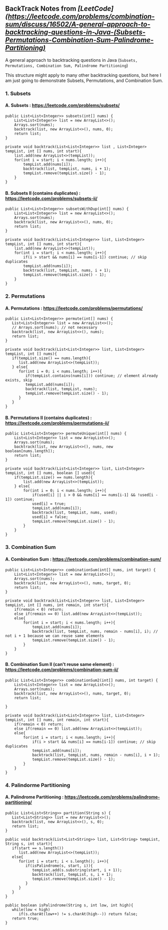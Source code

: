 ## BackTrack Notes from *[LeetCode](https://leetcode.com/problems/combination-sum/discuss/16502/A-general-approach-to-backtracking-questions-in-Java-(Subsets-Permutations-Combination-Sum-Palindrome-Partitioning)*

A general approach to backtracking questions in Java (`Subsets, Permutations, Combination Sum, Palindrome Partitioning`)

This structure might apply to many other backtracking questions, but here I am just going to demonstrate Subsets, Permutations, and Combination Sum.

### 1. Subsets

#### A. Subsets : https://leetcode.com/problems/subsets/

    public List<List<Integer>> subsets(int[] nums) {
        List<List<Integer>> list = new ArrayList<>();
        Arrays.sort(nums);
        backtrack(list, new ArrayList<>(), nums, 0);
        return list;
    }

    private void backtrack(List<List<Integer>> list , List<Integer> tempList, int [] nums, int start){
        list.add(new ArrayList<>(tempList));
        for(int i = start; i < nums.length; i++){
            tempList.add(nums[i]);
            backtrack(list, tempList, nums, i + 1);
            tempList.remove(tempList.size() - 1);
        }
    }

#### B. Subsets II (contains duplicates) : https://leetcode.com/problems/subsets-ii/

    public List<List<Integer>> subsetsWithDup(int[] nums) {
        List<List<Integer>> list = new ArrayList<>();
        Arrays.sort(nums);
        backtrack(list, new ArrayList<>(), nums, 0);
        return list;
    }

    private void backtrack(List<List<Integer>> list, List<Integer> tempList, int [] nums, int start){
        list.add(new ArrayList<>(tempList));
        for(int i = start; i < nums.length; i++){
            if(i > start && nums[i] == nums[i-1]) continue; // skip duplicates
            tempList.add(nums[i]);
            backtrack(list, tempList, nums, i + 1);
            tempList.remove(tempList.size() - 1);
        }
    } 

### 2. Permutations
#### A. Permutations : https://leetcode.com/problems/permutations/

    public List<List<Integer>> permute(int[] nums) {
       List<List<Integer>> list = new ArrayList<>();
       // Arrays.sort(nums); // not necessary
       backtrack(list, new ArrayList<>(), nums);
       return list;
    }

    private void backtrack(List<List<Integer>> list, List<Integer> tempList, int [] nums){
       if(tempList.size() == nums.length){
          list.add(new ArrayList<>(tempList));
       } else{
          for(int i = 0; i < nums.length; i++){ 
             if(tempList.contains(nums[i])) continue; // element already exists, skip
             tempList.add(nums[i]);
             backtrack(list, tempList, nums);
             tempList.remove(tempList.size() - 1);
          }
       }
    } 

#### B. Permutations II (contains duplicates) : https://leetcode.com/problems/permutations-ii/

    public List<List<Integer>> permuteUnique(int[] nums) {
        List<List<Integer>> list = new ArrayList<>();
        Arrays.sort(nums);
        backtrack(list, new ArrayList<>(), nums, new boolean[nums.length]);
        return list;
    }

    private void backtrack(List<List<Integer>> list, List<Integer> tempList, int [] nums, boolean [] used){
        if(tempList.size() == nums.length){
            list.add(new ArrayList<>(tempList));
        } else{
            for(int i = 0; i < nums.length; i++){
                if(used[i] || i > 0 && nums[i] == nums[i-1] && !used[i - 1]) continue;
                used[i] = true; 
                tempList.add(nums[i]);
                backtrack(list, tempList, nums, used);
                used[i] = false; 
                tempList.remove(tempList.size() - 1);
            }
        }
    }


### 3. Combination Sum

#### A. Combination Sum : https://leetcode.com/problems/combination-sum/

    public List<List<Integer>> combinationSum(int[] nums, int target) {
        List<List<Integer>> list = new ArrayList<>();
        Arrays.sort(nums);
        backtrack(list, new ArrayList<>(), nums, target, 0);
        return list;
    }

    private void backtrack(List<List<Integer>> list, List<Integer> tempList, int [] nums, int remain, int start){
        if(remain < 0) return;
        else if(remain == 0) list.add(new ArrayList<>(tempList));
        else{ 
            for(int i = start; i < nums.length; i++){
                tempList.add(nums[i]);
                backtrack(list, tempList, nums, remain - nums[i], i); // not i + 1 because we can reuse same elements
                tempList.remove(tempList.size() - 1);
            }
        }
    }

#### B. Combination Sum II (can't reuse same element) : https://leetcode.com/problems/combination-sum-ii/

    public List<List<Integer>> combinationSum2(int[] nums, int target) {
        List<List<Integer>> list = new ArrayList<>();
        Arrays.sort(nums);
        backtrack(list, new ArrayList<>(), nums, target, 0);
        return list;

    }

    private void backtrack(List<List<Integer>> list, List<Integer> tempList, int [] nums, int remain, int start){
        if(remain < 0) return;
        else if(remain == 0) list.add(new ArrayList<>(tempList));
        else{
            for(int i = start; i < nums.length; i++){
                if(i > start && nums[i] == nums[i-1]) continue; // skip duplicates
                tempList.add(nums[i]);
                backtrack(list, tempList, nums, remain - nums[i], i + 1);
                tempList.remove(tempList.size() - 1); 
            }
        }
    } 

### 4. Palindorme Partitioning
#### A. Palindrome Partitioning : https://leetcode.com/problems/palindrome-partitioning/

    public List<List<String>> partition(String s) {
       List<List<String>> list = new ArrayList<>();
       backtrack(list, new ArrayList<>(), s, 0);
       return list;
    }

    public void backtrack(List<List<String>> list, List<String> tempList, String s, int start){
       if(start == s.length())
          list.add(new ArrayList<>(tempList));
       else{
          for(int i = start; i < s.length(); i++){
             if(isPalindrome(s, start, i)){
                tempList.add(s.substring(start, i + 1));
                backtrack(list, tempList, s, i + 1);
                tempList.remove(tempList.size() - 1);
             }
          }
       }
    }

    public boolean isPalindrome(String s, int low, int high){
       while(low < high)
          if(s.charAt(low++) != s.charAt(high--)) return false;
       return true;
    } 
